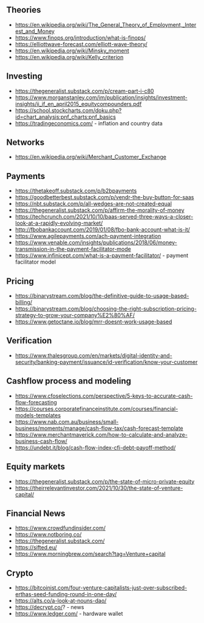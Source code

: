 ## Theories

- https://en.wikipedia.org/wiki/The_General_Theory_of_Employment,_Interest_and_Money
- https://www.finops.org/introduction/what-is-finops/
- https://elliottwave-forecast.com/elliott-wave-theory/
- https://en.wikipedia.org/wiki/Minsky_moment
- https://en.wikipedia.org/wiki/Kelly_criterion

## Investing

- https://thegeneralist.substack.com/p/cream-part-i-c80
- https://www.morganstanley.com/im/publication/insights/investment-insights/ii_if_en_april2015_equitycompounders.pdf
- https://school.stockcharts.com/doku.php?id=chart_analysis:pnf_charts:pnf_basics
- https://tradingeconomics.com/ - inflation and country data

## Networks

- https://en.wikipedia.org/wiki/Merchant_Customer_Exchange

## Payments

- https://thetakeoff.substack.com/p/b2bpayments
- https://goodbetterbest.substack.com/p/vendr-the-buy-button-for-saas
- https://nbt.substack.com/p/all-wedges-are-not-created-equal
- https://thegeneralist.substack.com/p/affirm-the-morality-of-money
- https://techcrunch.com/2021/10/10/baas-served-three-ways-a-closer-look-at-a-rapidly-evolving-market/
- http://fbobankaccount.com/2019/01/08/fbo-bank-account-what-is-it/
- https://www.agilepayments.com/ach-payment-integration
- https://www.venable.com/insights/publications/2018/06/money-transmission-in-the-payment-facilitator-mode
- https://www.infinicept.com/what-is-a-payment-facilitator/ - payment facilitator model

## Pricing

- https://binarystream.com/blog/the-definitive-guide-to-usage-based-billing/
- https://binarystream.com/blog/choosing-the-right-subscription-pricing-strategy-to-grow-your-company%E2%80%AF/
- https://www.getoctane.io/blog/mrr-doesnt-work-usage-based

## Verification

- https://www.thalesgroup.com/en/markets/digital-identity-and-security/banking-payment/issuance/id-verification/know-your-customer

## Cashflow process and modeling

- https://www.cfoselections.com/perspective/5-keys-to-accurate-cash-flow-forecasting
- https://courses.corporatefinanceinstitute.com/courses/financial-models-templates
- https://www.nab.com.au/business/small-business/moments/manage/cash-flow-tax/cash-forecast-template
- https://www.merchantmaverick.com/how-to-calculate-and-analyze-business-cash-flow/
- https://undebt.it/blog/cash-flow-index-cfi-debt-payoff-method/

## Equity markets

- https://thegeneralist.substack.com/p/the-state-of-micro-private-equity
- https://theirrelevantinvestor.com/2021/10/30/the-state-of-venture-capital/

## Financial News

- https://www.crowdfundinsider.com/
- https://www.notboring.co/
- https://thegeneralist.substack.com/
- https://sifted.eu/
- https://www.morningbrew.com/search?tag=Venture+capital

## Crypto

- https://bitcoinist.com/four-venture-capitalists-just-over-subscribed-erthas-seed-funding-round-in-one-day/
- https://alts.co/a-look-at-nouns-dao/
- https://decrypt.co/? - news
- https://www.ledger.com/ - hardware wallet
